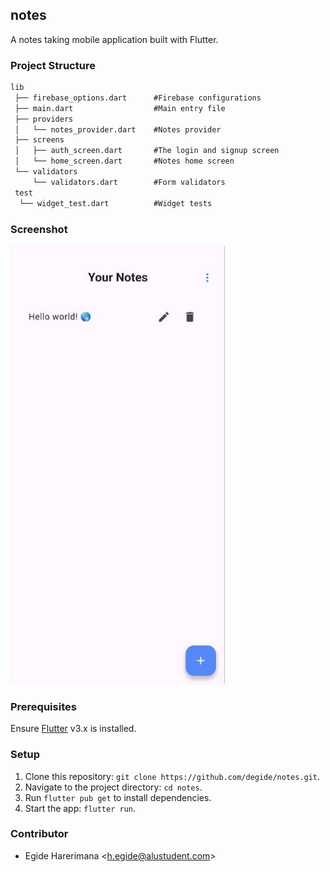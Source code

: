 ## notes

A notes taking mobile application built with Flutter.

### Project Structure

```md
lib
 ├── firebase_options.dart      #Firebase configurations
 ├── main.dart                  #Main entry file
 ├── providers
 │   └── notes_provider.dart    #Notes provider
 ├── screens
 │   ├── auth_screen.dart       #The login and signup screen
 │   └── home_screen.dart       #Notes home screen
 └── validators
     └── validators.dart        #Form validators
 test
  └── widget_test.dart          #Widget tests
```

### Screenshot

<img src="./screenshots/WhatsApp Image 2025-07-06 at 11.00.01 PM.jpeg" alt="App screenshot" style="height: 700px; border: 1px solid whitesmoke">

### Prerequisites

Ensure [Flutter](https://flutter.dev/docs/get-started/install) v3.x is installed.

### Setup

1. Clone this repository: `git clone https://github.com/degide/notes.git`.
2. Navigate to the project directory: `cd notes`.
3. Run `flutter pub get` to install dependencies.
4. Start the app: `flutter run`.

### Contributor

- Egide Harerimana \<h.egide@alustudent.com\>

